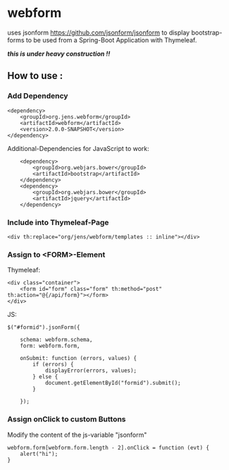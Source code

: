 # webform

uses jsonform https://github.com/jsonform/jsonform to display bootstrap-forms to be used from a Spring-Boot Application with Thymeleaf.

**_this is under heavy construction !!_**

## How to use :

### Add Dependency

    <dependency>
        <groupId>org.jens.webform</groupId>
        <artifactId>webform</artifactId>
        <version>2.0.0-SNAPSHOT</version>
    </dependency>

Additional-Dependencies for JavaScript to work:

        <dependency>
            <groupId>org.webjars.bower</groupId>
            <artifactId>bootstrap</artifactId>
        </dependency>
        <dependency>
            <groupId>org.webjars.bower</groupId>
            <artifactId>jquery</artifactId>
        </dependency>

### Include into Thymeleaf-Page

    <div th:replace="org/jens/webform/templates :: inline"></div>

### Assign to &lt;FORM&gt;-Element

Thymeleaf:

    <div class="container">
        <form id="form" class="form" th:method="post" th:action="@{/api/form}"></form>
    </div>

JS:

    $("#formid").jsonForm({

        schema: webform.schema,
        form: webform.form,

        onSubmit: function (errors, values) {
            if (errors) {
                displayError(errors, values);
            } else {
                document.getElementById("formid").submit();
            }

        });

### Assign onClick to custom Buttons

Modify the content of the js-variable "jsonform"

    webform.form[webform.form.length - 2].onClick = function (evt) {
        alert("hi");
    }
